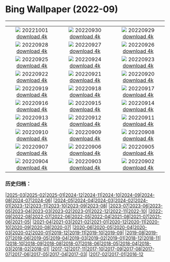 # Bing Wallpaper (2022-09)
**************
| | | |
| :----: | :----: | :----: |
| ![](https://www.bing.com/th?id=OHR.LotsOBalloons_IT-IT7966841051_1920x1080.jpg) 20221001 [download 4k](https://www.bing.com/th?id=OHR.LotsOBalloons_IT-IT7966841051_UHD.jpg) | ![](https://www.bing.com/th?id=OHR.EubalaenaAustralis_IT-IT6732904295_1920x1080.jpg) 20220930 [download 4k](https://www.bing.com/th?id=OHR.EubalaenaAustralis_IT-IT6732904295_UHD.jpg) | ![](https://www.bing.com/th?id=OHR.InfiniD_IT-IT6371965845_1920x1080.jpg) 20220929 [download 4k](https://www.bing.com/th?id=OHR.InfiniD_IT-IT6371965845_UHD.jpg) |
| ![](https://www.bing.com/th?id=OHR.FosterCoveredBridge_IT-IT5695100114_1920x1080.jpg) 20220928 [download 4k](https://www.bing.com/th?id=OHR.FosterCoveredBridge_IT-IT5695100114_UHD.jpg) | ![](https://www.bing.com/th?id=OHR.YellowstoneUGB_IT-IT4659797303_1920x1080.jpg) 20220927 [download 4k](https://www.bing.com/th?id=OHR.YellowstoneUGB_IT-IT4659797303_UHD.jpg) | ![](https://www.bing.com/th?id=OHR.GoldenJellyfish_IT-IT8000646203_1920x1080.jpg) 20220926 [download 4k](https://www.bing.com/th?id=OHR.GoldenJellyfish_IT-IT8000646203_UHD.jpg) |
| ![](https://www.bing.com/th?id=OHR.AmazonMangroves_IT-IT3007163849_1920x1080.jpg) 20220925 [download 4k](https://www.bing.com/th?id=OHR.AmazonMangroves_IT-IT3007163849_UHD.jpg) | ![](https://www.bing.com/th?id=OHR.DuomoMilan_IT-IT3380381939_1920x1080.jpg) 20220924 [download 4k](https://www.bing.com/th?id=OHR.DuomoMilan_IT-IT3380381939_UHD.jpg) | ![](https://www.bing.com/th?id=OHR.LastDollarRoad_IT-IT2313420373_1920x1080.jpg) 20220923 [download 4k](https://www.bing.com/th?id=OHR.LastDollarRoad_IT-IT2313420373_UHD.jpg) |
| ![](https://www.bing.com/th?id=OHR.SicilyStromboli_IT-IT0428823690_1920x1080.jpg) 20220922 [download 4k](https://www.bing.com/th?id=OHR.SicilyStromboli_IT-IT0428823690_UHD.jpg) | ![](https://www.bing.com/th?id=OHR.PWPeaceDoves_IT-IT0083028932_1920x1080.jpg) 20220921 [download 4k](https://www.bing.com/th?id=OHR.PWPeaceDoves_IT-IT0083028932_UHD.jpg) | ![](https://www.bing.com/th?id=OHR.SitkaOtters_IT-IT9847358142_1920x1080.jpg) 20220920 [download 4k](https://www.bing.com/th?id=OHR.SitkaOtters_IT-IT9847358142_UHD.jpg) |
| ![](https://www.bing.com/th?id=OHR.QueenFuneral_IT-IT7458076770_1920x1080.jpg) 20220919 [download 4k](https://www.bing.com/th?id=OHR.QueenFuneral_IT-IT7458076770_UHD.jpg) | ![](https://www.bing.com/th?id=OHR.ArashiyamaBamboo_IT-IT8044460432_1920x1080.jpg) 20220918 [download 4k](https://www.bing.com/th?id=OHR.ArashiyamaBamboo_IT-IT8044460432_UHD.jpg) | ![](https://www.bing.com/th?id=OHR.Wellenflug_IT-IT7293790301_1920x1080.jpg) 20220917 [download 4k](https://www.bing.com/th?id=OHR.Wellenflug_IT-IT7293790301_UHD.jpg) |
| ![](https://www.bing.com/th?id=OHR.PianePuma_IT-IT7038306480_1920x1080.jpg) 20220916 [download 4k](https://www.bing.com/th?id=OHR.PianePuma_IT-IT7038306480_UHD.jpg) | ![](https://www.bing.com/th?id=OHR.PyreneesPark_IT-IT6786911379_1920x1080.jpg) 20220915 [download 4k](https://www.bing.com/th?id=OHR.PyreneesPark_IT-IT6786911379_UHD.jpg) | ![](https://www.bing.com/th?id=OHR.MarbleCanyon_IT-IT5861186806_1920x1080.jpg) 20220914 [download 4k](https://www.bing.com/th?id=OHR.MarbleCanyon_IT-IT5861186806_UHD.jpg) |
| ![](https://www.bing.com/th?id=OHR.SanMartinoVillage_IT-IT2964177078_1920x1080.jpg) 20220913 [download 4k](https://www.bing.com/th?id=OHR.SanMartinoVillage_IT-IT2964177078_UHD.jpg) | ![](https://www.bing.com/th?id=OHR.Aracari_IT-IT2483138141_1920x1080.jpg) 20220912 [download 4k](https://www.bing.com/th?id=OHR.Aracari_IT-IT2483138141_UHD.jpg) | ![](https://www.bing.com/th?id=OHR.KeralaIndia_IT-IT1808898393_1920x1080.jpg) 20220911 [download 4k](https://www.bing.com/th?id=OHR.KeralaIndia_IT-IT1808898393_UHD.jpg) |
| ![](https://www.bing.com/th?id=OHR.KLMidAutumn_IT-IT9746155554_1920x1080.jpg) 20220910 [download 4k](https://www.bing.com/th?id=OHR.KLMidAutumn_IT-IT9746155554_UHD.jpg) | ![](https://www.bing.com/th?id=OHR.BHNMBelize_IT-IT8793840861_1920x1080.jpg) 20220909 [download 4k](https://www.bing.com/th?id=OHR.BHNMBelize_IT-IT8793840861_UHD.jpg) | ![](https://www.bing.com/th?id=OHR.CircumnavigationAnni_IT-IT9116045327_1920x1080.jpg) 20220908 [download 4k](https://www.bing.com/th?id=OHR.CircumnavigationAnni_IT-IT9116045327_UHD.jpg) |
| ![](https://www.bing.com/th?id=OHR.MuseudoAmanha_IT-IT8646913964_1920x1080.jpg) 20220907 [download 4k](https://www.bing.com/th?id=OHR.MuseudoAmanha_IT-IT8646913964_UHD.jpg) | ![](https://www.bing.com/th?id=OHR.SquirrelMushroom_IT-IT8309120322_1920x1080.jpg) 20220906 [download 4k](https://www.bing.com/th?id=OHR.SquirrelMushroom_IT-IT8309120322_UHD.jpg) | ![](https://www.bing.com/th?id=OHR.MMontessori_IT-IT7936361329_1920x1080.jpg) 20220905 [download 4k](https://www.bing.com/th?id=OHR.MMontessori_IT-IT7936361329_UHD.jpg) |
| ![](https://www.bing.com/th?id=OHR.ArambolBeach_IT-IT7629922446_1920x1080.jpg) 20220904 [download 4k](https://www.bing.com/th?id=OHR.ArambolBeach_IT-IT7629922446_UHD.jpg) | ![](https://www.bing.com/th?id=OHR.MalaysiaTwinTowers_IT-IT7316975652_1920x1080.jpg) 20220903 [download 4k](https://www.bing.com/th?id=OHR.MalaysiaTwinTowers_IT-IT7316975652_UHD.jpg) | ![](https://www.bing.com/th?id=OHR.SeitanLimania_IT-IT6645515503_1920x1080.jpg) 20220902 [download 4k](https://www.bing.com/th?id=OHR.SeitanLimania_IT-IT6645515503_UHD.jpg) |

### 历史归档：

|[2025-03](/../2025-03/2025-03.md)|[2025-02](/../2025-02/2025-02.md)|[2025-01](/../2025-01/2025-01.md)|[2024-12](/../2024-12/2024-12.md)|[2024-11](/../2024-11/2024-11.md)|[2024-10](/../2024-10/2024-10.md)|[2024-09](/../2024-09/2024-09.md)|[2024-08](/../2024-08/2024-08.md)|[2024-07](/../2024-07/2024-07.md)|[2024-06](/../2024-06/2024-06.md)|
|[2024-05](/../2024-05/2024-05.md)|[2024-04](/../2024-04/2024-04.md)|[2024-03](/../2024-03/2024-03.md)|[2024-02](/../2024-02/2024-02.md)|[2024-01](/../2024-01/2024-01.md)|[2023-12](/../2023-12/2023-12.md)|[2023-11](/../2023-11/2023-11.md)|[2023-10](/../2023-10/2023-10.md)|[2023-09](/../2023-09/2023-09.md)|[2023-08](/../2023-08/2023-08.md)|
|[2023-07](/../2023-07/2023-07.md)|[2023-06](/../2023-06/2023-06.md)|[2023-05](/../2023-05/2023-05.md)|[2023-04](/../2023-04/2023-04.md)|[2023-03](/../2023-03/2023-03.md)|[2023-02](/../2023-02/2023-02.md)|[2023-01](/../2023-01/2023-01.md)|[2022-12](/../2022-12/2022-12.md)|[2022-11](/../2022-11/2022-11.md)|[2022-10](/../2022-10/2022-10.md)|
|[2022-09](/2022-09.md)|[2022-08](/../2022-08/2022-08.md)|[2022-07](/../2022-07/2022-07.md)|[2022-06](/../2022-06/2022-06.md)|[2022-05](/../2022-05/2022-05.md)|[2022-04](/../2022-04/2022-04.md)|[2021-08](/../2021-08/2021-08.md)|[2021-07](/../2021-07/2021-07.md)|[2021-06](/../2021-06/2021-06.md)|[2021-05](/../2021-05/2021-05.md)|
|[2021-04](/../2021-04/2021-04.md)|[2021-03](/../2021-03/2021-03.md)|[2021-02](/../2021-02/2021-02.md)|[2021-01](/../2021-01/2021-01.md)|[2020-12](/../2020-12/2020-12.md)|[2020-11](/../2020-11/2020-11.md)|[2020-10](/../2020-10/2020-10.md)|[2020-09](/../2020-09/2020-09.md)|[2020-08](/../2020-08/2020-08.md)|[2020-07](/../2020-07/2020-07.md)|
|[2020-06](/../2020-06/2020-06.md)|[2020-05](/../2020-05/2020-05.md)|[2020-04](/../2020-04/2020-04.md)|[2020-03](/../2020-03/2020-03.md)|[2020-02](/../2020-02/2020-02.md)|[2020-01](/../2020-01/2020-01.md)|[2019-12](/../2019-12/2019-12.md)|[2019-11](/../2019-11/2019-11.md)|[2019-10](/../2019-10/2019-10.md)|[2019-09](/../2019-09/2019-09.md)|
|[2019-08](/../2019-08/2019-08.md)|[2019-07](/../2019-07/2019-07.md)|[2019-06](/../2019-06/2019-06.md)|[2019-05](/../2019-05/2019-05.md)|[2019-04](/../2019-04/2019-04.md)|[2019-03](/../2019-03/2019-03.md)|[2019-02](/../2019-02/2019-02.md)|[2019-01](/../2019-01/2019-01.md)|[2018-12](/../2018-12/2018-12.md)|[2018-11](/../2018-11/2018-11.md)|
|[2018-10](/../2018-10/2018-10.md)|[2018-09](/../2018-09/2018-09.md)|[2018-08](/../2018-08/2018-08.md)|[2018-07](/../2018-07/2018-07.md)|[2018-06](/../2018-06/2018-06.md)|[2018-05](/../2018-05/2018-05.md)|[2018-04](/../2018-04/2018-04.md)|[2018-03](/../2018-03/2018-03.md)|[2018-02](/../2018-02/2018-02.md)|[2018-01](/../2018-01/2018-01.md)|
|[2017-12](/../2017-12/2017-12.md)|[2017-11](/../2017-11/2017-11.md)|[2017-10](/../2017-10/2017-10.md)|[2017-09](/../2017-09/2017-09.md)|[2017-08](/../2017-08/2017-08.md)|[2017-07](/../2017-07/2017-07.md)|[2017-06](/../2017-06/2017-06.md)|[2017-05](/../2017-05/2017-05.md)|[2017-04](/../2017-04/2017-04.md)|[2017-03](/../2017-03/2017-03.md)|
|[2017-02](/../2017-02/2017-02.md)|[2017-01](/../2017-01/2017-01.md)|[2016-12](/../2016-12/2016-12.md)
